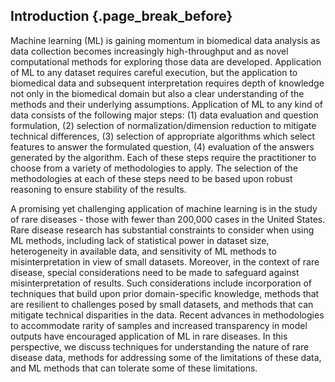 ## Introduction {.page_break_before}

Machine learning (ML) is gaining momentum in biomedical data analysis as data collection becomes increasingly high-throughput and as novel computational methods for exploring those data are developed. 
Application of ML to any dataset requires careful execution, but the application to biomedical data and subsequent interpretation requires depth of knowledge not only in the biomedical domain but also a clear understanding of the methods and their underlying assumptions.
Application of ML to any kind of data consists of the following major steps: (1) data evaluation and question formulation, (2) selection of normalization/dimension reduction to mitigate technical differences, (3) selection of appropriate algorithms which select features to answer the formulated question, (4) evaluation of the answers generated by the algorithm. 
Each of these steps require the practitioner to choose from a variety of methodologies to apply. 
The selection of the methodologies at each of these steps need to be based upon robust reasoning to ensure stability of the results. 

A promising yet challenging application of machine learning is in the study of rare diseases - those with fewer than 200,000 cases in the United States.
Rare disease research has substantial constraints to consider when using ML methods, including lack of statistical power in dataset size, heterogeneity in available data, and sensitivity of ML methods to misinterpretation in view of small datasets. 
Moreover, in the context of rare disease, special considerations need to be made to safeguard against misinterpretation of results.
Such considerations include incorporation of techniques that build upon prior domain-specific knowledge, methods that are resilient to challenges posed by small datasets, and methods that can mitigate technical disparities in the data.
Recent advances in methodologies to accommodate rarity of samples and increased transparency in model outputs have encouraged application of ML in rare diseases.
In this perspective, we discuss techniques for understanding the nature of rare disease data, methods for addressing some of the limitations of these data, and ML methods that can tolerate some of these limitations. 
